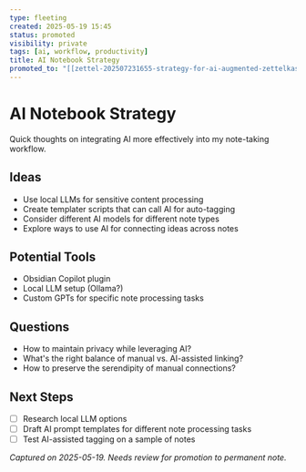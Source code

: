 ```yaml
---
type: fleeting
created: 2025-05-19 15:45
status: promoted
visibility: private
tags: [ai, workflow, productivity]
title: AI Notebook Strategy
promoted_to: "[[zettel-202507231655-strategy-for-ai-augmented-zettelkasten]]"
---
```


# AI Notebook Strategy

Quick thoughts on integrating AI more effectively into my note-taking workflow.

## Ideas
- Use local LLMs for sensitive content processing
- Create templater scripts that can call AI for auto-tagging
- Consider different AI models for different note types
- Explore ways to use AI for connecting ideas across notes

## Potential Tools
- Obsidian Copilot plugin
- Local LLM setup (Ollama?)
- Custom GPTs for specific note processing tasks

## Questions
- How to maintain privacy while leveraging AI?
- What's the right balance of manual vs. AI-assisted linking?
- How to preserve the serendipity of manual connections?

## Next Steps
- [ ] Research local LLM options
- [ ] Draft AI prompt templates for different note processing tasks
- [ ] Test AI-assisted tagging on a sample of notes

*Captured on 2025-05-19. Needs review for promotion to permanent note.*
